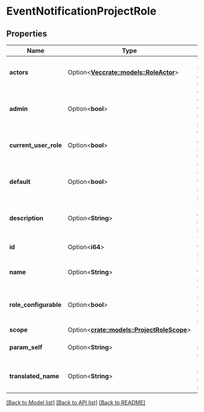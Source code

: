 # EventNotificationProjectRole

## Properties

Name | Type | Description | Notes
------------ | ------------- | ------------- | -------------
**actors** | Option<[**Vec<crate::models::RoleActor>**](RoleActor.md)> | The list of users who act in this role. | [optional][readonly]
**admin** | Option<**bool**> | Whether this role is the admin role for the project. | [optional][readonly]
**current_user_role** | Option<**bool**> | Whether the calling user is part of this role. | [optional]
**default** | Option<**bool**> | Whether this role is the default role for the project | [optional][readonly]
**description** | Option<**String**> | The description of the project role. | [optional][readonly]
**id** | Option<**i64**> | The ID of the project role. | [optional][readonly]
**name** | Option<**String**> | The name of the project role. | [optional]
**role_configurable** | Option<**bool**> | Whether the roles are configurable for this project. | [optional][readonly]
**scope** | Option<[**crate::models::ProjectRoleScope**](ProjectRole_scope.md)> |  | [optional]
**param_self** | Option<**String**> | The URL the project role details. | [optional][readonly]
**translated_name** | Option<**String**> | The translated name of the project role. | [optional]

[[Back to Model list]](../README.md#documentation-for-models) [[Back to API list]](../README.md#documentation-for-api-endpoints) [[Back to README]](../README.md)


